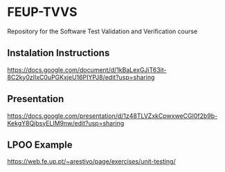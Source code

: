 # FEUP-TVVS

Repository for the Software Test Validation and Verification course

## Instalation Instructions

https://docs.google.com/document/d/1kBaLexGJiT63it-8C2ky0zlIxC0uPGKxjeU16PIYPJ8/edit?usp=sharing

## Presentation

https://docs.google.com/presentation/d/1z48TLVZxkCpwxweCGI0f2b9b-KekgY8QjbsyELIM9nw/edit?usp=sharing

## LPOO Example

https://web.fe.up.pt/~arestivo/page/exercises/unit-testing/
